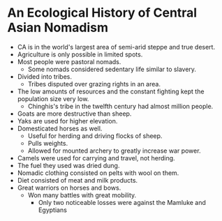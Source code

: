 # An Ecological History of Central Asian Nomadism
- CA is in the world's largest area of semi-arid steppe and true desert.
- Agriculture is only possible in limited spots.
- Most people were pastoral nomads.
  - Some nomads considered sedentary life similar to slavery.
- Divided into tribes.
  - Tribes disputed over grazing rights in an area.
- The low amounts of resources and the constant fighting kept the population size very low.
  - Chinghis's tribe in the twelfth century had almost million people.
- Goats are more destructive than sheep.
- Yaks are used for higher elevation.
- Domesticated horses as well.
  - Useful for herding and driving flocks of sheep.
  - Pulls weights.
  - Allowed for mounted archery to greatly increase war power.
- Camels were used for carrying and travel, not herding.
- The fuel they used was dried dung.
- Nomadic clothing consisted on pelts with wool on them.
- Diet consisted of meat and milk products.
- Great warriors on horses and bows.
  - Won many battles with great mobility.
    - Only two noticeable losses were against the Mamluke and Egyptians
